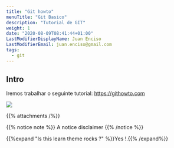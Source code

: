 ```yaml
---
title: "Git howto"
menuTitle: "Git Basico"
description: "Tutorial de GIT"
weight: 1
date: "2020-08-09T08:41:44+01:00"
LastModifierDisplayName: Juan Enciso
LastModifierEmail: juan.enciso@gmail.com
tags:
  - git
---
```


## Intro

Iremos trabalhar o seguinte tutorial: https://githowto.com

![](https://i.imgur.com/H1X1gMa.png)


{{% attachments /%}}

{{% notice note %}}
A notice disclaimer
{{% /notice %}}


{{%expand "Is this learn theme rocks ?" %}}Yes !.{{% /expand%}}
